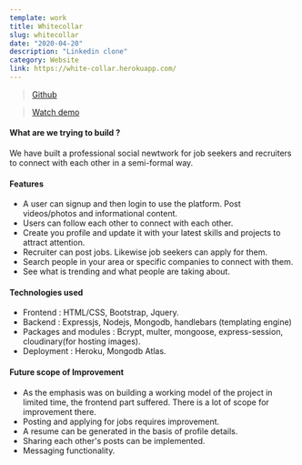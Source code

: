 ```yaml
---
template: work
title: Whitecollar
slug: whitecollar
date: "2020-04-20"
description: "Linkedin clone"
category: Website
link: https://white-collar.herokuapp.com/
---
```


> [Github](https://github.com/attainu/eagle-symmetrical-goggles)

> [Watch demo](https://youtu.be/KVHencoTdGk)


#### What are we trying to build ?
We have built a professional social newtwork for job seekers and recruiters to connect with each other in a semi-formal way.

#### Features
+ A user can signup and then login to use the platform. Post videos/photos and informational content.
+ Users can follow each other to connect with each other.
+ Create you profile and update it with your latest skills and projects to attract attention.
+ Recruiter can post jobs. Likewise job seekers can apply for them.
+ Search people in your area or specific companies to connect with them.
+ See what is trending and what people are taking about.

#### Technologies used
+ Frontend : HTML/CSS, Bootstrap, Jquery.
+ Backend : Expressjs, Nodejs, Mongodb, handlebars (templating engine)
+ Packages and modules : Bcrypt, multer, mongoose, express-session, cloudinary(for hosting images).
+ Deployment : Heroku, Mongodb Atlas.

#### Future scope of Improvement
+ As the emphasis was on building a working model of the project in limited time, the frontend part suffered. There is a lot of scope for improvement there.
+ Posting and applying for jobs requires improvement.
+ A resume can be generated in the basis of profile details.
+ Sharing each other's posts can be implemented.
+ Messaging functionality.